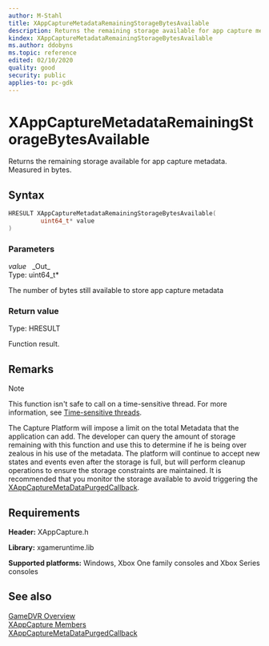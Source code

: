 ```yaml
---
author: M-Stahl
title: XAppCaptureMetadataRemainingStorageBytesAvailable
description: Returns the remaining storage available for app capture metadata. Measured in bytes.
kindex: XAppCaptureMetadataRemainingStorageBytesAvailable
ms.author: ddobyns
ms.topic: reference
edited: 02/10/2020
quality: good
security: public
applies-to: pc-gdk
---
```


# XAppCaptureMetadataRemainingStorageBytesAvailable  

Returns the remaining storage available for app capture metadata. Measured in bytes.  

## Syntax  
  
```cpp
HRESULT XAppCaptureMetadataRemainingStorageBytesAvailable(  
         uint64_t* value  
)  
```  
  
### Parameters  
  
*value* &nbsp;&nbsp;\_Out\_  
Type: uint64_t*  
  
The number of bytes still available to store app capture metadata  
  
### Return value
Type: HRESULT
  
Function result.  
  
## Remarks  
  > [!NOTE]
> This function isn't safe to call on a time-sensitive thread. For more information, see [Time-sensitive threads](../../../../system/overviews/time-sensitive-threads.md).  
  
The Capture Platform will impose a limit on the total Metadata that the application can add. The developer can query the amount of storage remaining with this function and use this to determine if he is being over zealous in his use of the metadata. The platform will continue to accept new states and events even after the storage is full, but will perform cleanup operations to ensure the storage constraints are maintained. It is recommended that you monitor the storage available to avoid triggering the [XAppCaptureMetaDataPurgedCallback](xappcapturemetadatapurgedcallback.md).
 
## Requirements  
  
**Header:** XAppCapture.h
  
**Library:** xgameruntime.lib
  
**Supported platforms:** Windows, Xbox One family consoles and Xbox Series consoles  
  
## See also  
[GameDVR Overview](../../../../system/overviews/gamedvr-broadcast.md)  
[XAppCapture Members](../xappcapture_members.md)  
[XAppCaptureMetaDataPurgedCallback](xappcapturemetadatapurgedcallback.md)  
  
